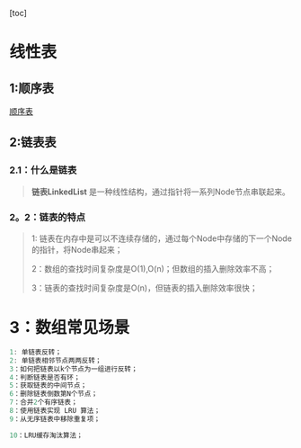 [toc]
# 线性表

## 1:顺序表

[顺序表](https://github.com/lppgo/over-algorithm/blob/master/03-%E7%BA%BF%E6%80%A7%E8%A1%A8/02-%E9%A1%BA%E5%BA%8F%E8%A1%A8.md)
## 2:链表表
### 2.1：什么是链表
>**链表LinkedList** 是一种线性结构，通过指针将一系列Node节点串联起来。

### 2。2：链表的特点
>1: 链表在内存中是可以不连续存储的，通过每个Node中存储的下一个Node的指针，将Node串起来；
>
>2：数组的查找时间复杂度是O(1),O(n)；但数组的插入删除效率不高；
>
>3：链表的查找时间复杂度是O(n)，但链表的插入删除效率很快；

# 3：数组常见场景
```go
1: 单链表反转；
2: 单链表相邻节点两两反转；
3：如何把链表以k个节点为一组进行反转；
4：判断链表是否有环；
5：获取链表的中间节点；
6：删除链表倒数第N个节点；
7：合并2个有序链表；
8：使用链表实现 LRU 算法；
9：从无序链表中移除重复项；

10：LRU缓存淘汰算法；
```
